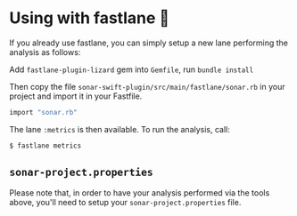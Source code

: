 # Using with fastlane 🚀

If you already use fastlane, you can simply setup a new lane performing the analysis as follows:

Add `fastlane-plugin-lizard` gem into `Gemfile`, run `bundle install`

Then copy the file `sonar-swift-plugin/src/main/fastlane/sonar.rb` in your project and import it in your Fastfile.

```ruby
import "sonar.rb"
```

The lane `:metrics` is then available. To run the analysis, call:

```bash
$ fastlane metrics
```

## `sonar-project.properties`

Please note that, in order to have your analysis performed via the tools above, you'll need to setup your `sonar-project.properties` file.